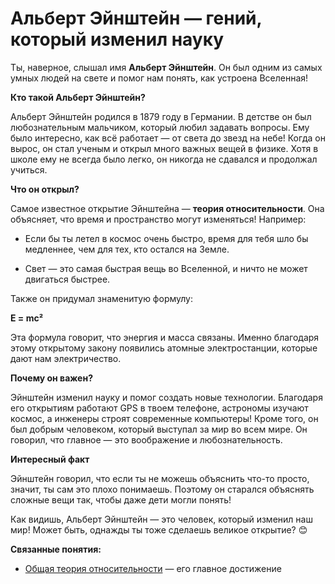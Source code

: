 # Альберт Эйнштейн — гений, который изменил науку

Ты, наверное, слышал имя **Альберт Эйнштейн**. Он был одним из самых умных людей на свете и помог нам понять, как устроена Вселенная!

**Кто такой Альберт Эйнштейн?**

Альберт Эйнштейн родился в 1879 году в Германии. В детстве он был любознательным мальчиком, который любил задавать вопросы. Ему было интересно, как всё работает — от света до звезд на небе!
Когда он вырос, он стал ученым и открыл много важных вещей в физике. Хотя в школе ему не всегда было легко, он никогда не сдавался и продолжал учиться.

**Что он открыл?**

Самое известное открытие Эйнштейна — **теория относительности**. Она объясняет, что время и пространство могут изменяться! Например:

- Если бы ты летел в космос очень быстро, время для тебя шло бы медленнее, чем для тех, кто остался на Земле.

- Свет — это самая быстрая вещь во Вселенной, и ничто не может двигаться быстрее.


Также он придумал знаменитую формулу:

 **E = mc²**

 Эта формула говорит, что энергия и масса связаны. Именно благодаря этому открытому закону появились атомные электростанции, которые дают нам электричество.

**Почему он важен?**

Эйнштейн изменил науку и помог создать новые технологии. Благодаря его открытиям работают GPS в твоем телефоне, астрономы изучают космос, а инженеры строят современные компьютеры!
Кроме того, он был добрым человеком, который выступал за мир во всем мире. Он говорил, что главное — это воображение и любознательность.

**Интересный факт**

Эйнштейн говорил, что если ты не можешь объяснить что-то просто, значит, ты сам это плохо понимаешь. Поэтому он старался объяснять сложные вещи так, чтобы даже дети могли понять!

Как видишь, Альберт Эйнштейн — это человек, который изменил наш мир! Может быть, однажды ты тоже сделаешь великое открытие? 😊

**Связанные понятия:**
- [Общая теория относительности](./Общая_теория_относительности.md) — его главное достижение